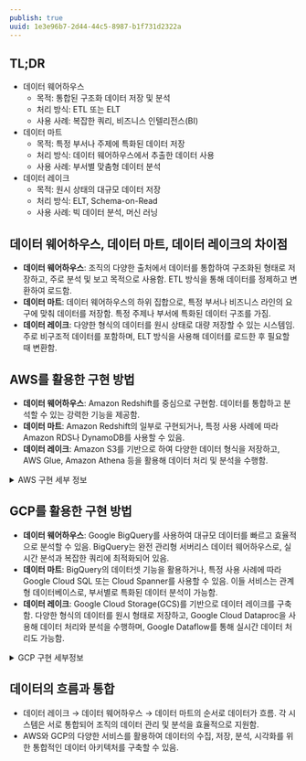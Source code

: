 ```yaml
---
publish: true
uuid: 1e3e96b7-2d44-44c5-8987-b1f731d2322a
---
```


## TL;DR

- 데이터 웨어하우스
    - 목적: 통합된 구조화 데이터 저장 및 분석
    - 처리 방식: ETL 또는 ELT
    - 사용 사례: 복잡한 쿼리, 비즈니스 인텔리전스(BI)
- 데이터 마트
    - 목적: 특정 부서나 주제에 특화된 데이터 저장
    - 처리 방식: 데이터 웨어하우스에서 추출한 데이터 사용
    - 사용 사례: 부서별 맞춤형 데이터 분석
- 데이터 레이크
    - 목적: 원시 상태의 대규모 데이터 저장
    - 처리 방식: ELT, Schema-on-Read
    - 사용 사례: 빅 데이터 분석, 머신 러닝

## 데이터 웨어하우스, 데이터 마트, 데이터 레이크의 차이점

- **데이터 웨어하우스**: 조직의 다양한 출처에서 데이터를 통합하여 구조화된 형태로 저장하고, 주로 분석 및 보고 목적으로 사용함. ETL 방식을 통해 데이터를 정제하고 변환하여 로드함.
- **데이터 마트**: 데이터 웨어하우스의 하위 집합으로, 특정 부서나 비즈니스 라인의 요구에 맞춰 데이터를 저장함. 특정 주제나 부서에 특화된 데이터 구조를 가짐.
- **데이터 레이크**: 다양한 형식의 데이터를 원시 상태로 대량 저장할 수 있는 시스템임. 주로 비구조적 데이터를 포함하며, ELT 방식을 사용해 데이터를 로드한 후 필요할 때 변환함.

## AWS를 활용한 구현 방법

- **데이터 웨어하우스**: Amazon Redshift를 중심으로 구현함. 데이터를 통합하고 분석할 수 있는 강력한 기능을 제공함.
- **데이터 마트**: Amazon Redshift의 일부로 구현되거나, 특정 사용 사례에 따라 Amazon RDS나 DynamoDB를 사용할 수 있음.
- **데이터 레이크**: Amazon S3를 기반으로 하여 다양한 데이터 형식을 저장하고, AWS Glue, Amazon Athena 등을 활용해 데이터 처리 및 분석을 수행함.

<details class="note" markdown="1">
<summary>AWS 구현 세부 정보</summary>

## AWS 데이터 웨어하우스 구현

- **Amazon Redshift**: 대규모 데이터를 처리할 수 있는 완전 관리형 데이터 웨어하우스 서비스임.
- **구현 과정**:
    - Redshift 클러스터 생성
    - AWS Glue, S3 등을 통해 데이터 수집
    - Glue를 사용해 ETL 작업 수행
    - Amazon QuickSight를 통해 데이터 분석 및 시각화

## AWS 데이터 마트 구현

- **Amazon Redshift 스펙트럼**: Redshift 내에서 데이터 마트를 구성할 수 있음.
- **구현 과정**:
    - Redshift에서 필요한 데이터 추출
    - 데이터 마트용 스키마 생성
    - ETL 프로세스를 통해 데이터 변환 및 로드
    - 특정 부서용 데이터 접근 권한 설정

## AWS 데이터 레이크 구현

- **Amazon S3**: 대규모 원시 데이터를 저장할 수 있는 객체 스토리지 서비스임.
- **구현 과정**:
    - S3 버킷 생성
    - Glue, Kinesis, DMS 등을 사용해 데이터 수집
    - Glue Data Catalog를 통해 메타데이터 관리
    - Athena, EMR, SageMaker 등을 활용한 데이터 처리 및 분석

## AWS 통합 아키텍처

- **데이터 흐름**: 데이터 소스 → S3 (데이터 레이크) → Glue (ETL) → Redshift (데이터 웨어하우스) → 특정 스키마/테이블 (데이터 마트)
- **통합 사용**: 각 계층에서 QuickSight, Athena 등을 사용해 데이터 분석 및 시각화를 수행함.

</details>

## GCP를 활용한 구현 방법

- **데이터 웨어하우스**: Google BigQuery를 사용하여 대규모 데이터를 빠르고 효율적으로 분석할 수 있음. BigQuery는 완전 관리형 서버리스 데이터 웨어하우스로, 실시간 분석과 복잡한 쿼리에 최적화되어 있음.
- **데이터 마트**: BigQuery의 데이터셋 기능을 활용하거나, 특정 사용 사례에 따라 Google Cloud SQL 또는 Cloud Spanner를 사용할 수 있음. 이들 서비스는 관계형 데이터베이스로, 부서별로 특화된 데이터 분석이 가능함.
- **데이터 레이크**: Google Cloud Storage(GCS)를 기반으로 데이터 레이크를 구축함. 다양한 형식의 데이터를 원시 형태로 저장하고, Google Cloud Dataproc을 사용해 데이터 처리와 분석을 수행하며, Google Dataflow를 통해 실시간 데이터 처리도 가능함.

<details class="note" markdown="1">
<summary>GCP 구현 세부정보</summary>

## GCP 데이터 웨어하우스 구현

- **BigQuery**: 페타바이트 규모의 데이터를 처리할 수 있는 서버리스, 고확장성 데이터 웨어하우스임.
- **구현 과정**:
    - BigQuery 프로젝트 및 데이터셋 생성
    - Cloud Storage, Cloud Dataflow 등을 통해 데이터 로드
    - Cloud Dataflow 또는 Cloud Dataprep을 사용해 ETL 작업 수행
    - Data Studio 등을 통해 데이터 분석 및 시각화

## GCP 데이터 마트 구현

- **BigQuery**: 특정 데이터셋이나 뷰를 데이터 마트로 구성함.
- **구현 과정**:
    - BigQuery에서 필요한 데이터 추출
    - 데이터 마트용 데이터셋 또는 테이블 생성
    - ETL 프로세스를 통해 데이터 변환 및 로드
    - 특정 부서나 팀을 위한 액세스 권한 설정

## GCP 데이터 레이크 구현

- **Cloud Storage**: 대규모 원시 데이터를 저장할 수 있는 객체 스토리지 서비스임.
- **구현 과정**:
    - Cloud Storage 버킷 생성
    - Cloud Dataflow, Pub/Sub 등을 사용해 데이터 수집
    - Cloud Data Catalog를 통해 메타데이터 관리
    - Dataproc, BigQuery, AI Platform 등을 활용해 데이터 처리 및 분석

## GCP 통합 아키텍처 및 보안

- **데이터 흐름**: 데이터 소스 → Cloud Storage (데이터 레이크) → Cloud Dataflow (ETL) → BigQuery (데이터 웨어하우스) → 특정 데이터셋/뷰 (데이터 마트)
- **데이터 거버넌스 및 보안**:
    - Cloud IAM을 통한 세분화된 액세스 제어
    - Cloud DLP로 민감한 데이터 식별 및 보호
    - Cloud KMS를 통한 암호화 키 관리
    - VPC Service Controls를 사용해 보안 경계 설정

이러한 아키텍처를 통해 원시 데이터부터 정제된 데이터, 그리고 특정 목적의 데이터까지 효율적으로 관리하고 활용할 수 있음. GCP의 다양한 보안 도구를 통해 데이터의 보안과 규정 준수를 강화할 수 있음.

</details>

## 데이터의 흐름과 통합

- 데이터 레이크 → 데이터 웨어하우스 → 데이터 마트의 순서로 데이터가 흐름. 각 시스템은 서로 통합되어 조직의 데이터 관리 및 분석을 효율적으로 지원함.
- AWS와 GCP의 다양한 서비스를 활용하여 데이터의 수집, 저장, 분석, 시각화를 위한 통합적인 데이터 아키텍처를 구축할 수 있음.
